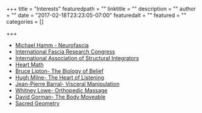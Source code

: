 +++
title = "Interests"
featuredpath = ""
linktitle = ""
description = ""
author = ""
date = "2017-02-18T23:23:05-07:00"
featuredalt = ""
featured = ""
categories = []

+++

- <a target="_blank" href="http://www.neurofascia.com">Michael Hamm - Neurofascia</a>
- <a target="_blank" href="http://www.fasciacongress.org/">International Fascia Research Congress</a>
- <a target="_blank" href="http://www.theiasi.net/">International Association of Structural Integrators</a>
- <a target="_blank" href="http://www.heartmath.org/about-us/hmi-mission/">Heart Math</a>
- <a target="_blank" href="http://www.brucelipton.com/">Bruce Lipton- The Biology of Belief</a>
- <a target="_blank" href="http://www.youtube.com/watch?v=PNQT1VL7I2s">Hugh Milne- The Heart of Listening</a>
- <a target="_blank" href="http://www.barralinstitute.com/therapies/index.php">Jean-Pierre Barral- Visceral Manipulation</a>
- <a target="_blank" href="http://www.omeri.com/massage/">Whitney Lowe- Orthopedic Massage</a>
- <a target="_blank" href="http://www.bodymoveable.com">David Gorman- The Body Moveable</a>
- <a target="_blank" href="https://www.geometrycode.com/sacred-geometry/">Sacred Geometry</a>
